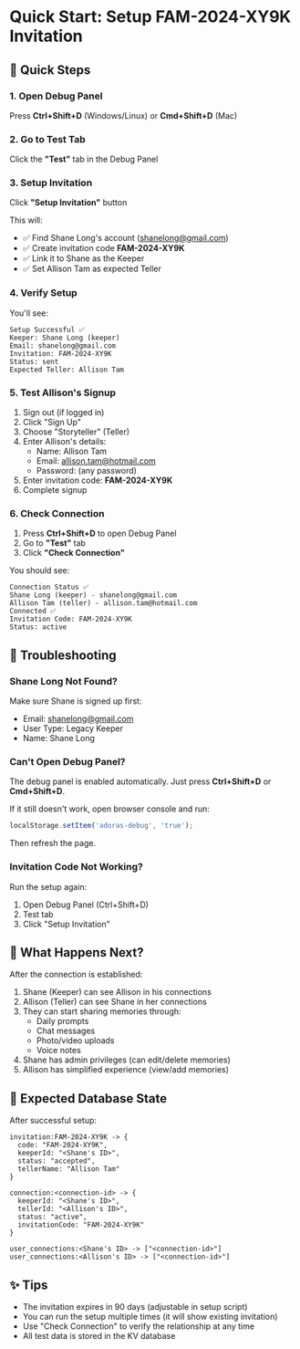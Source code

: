 # Quick Start: Setup FAM-2024-XY9K Invitation

## 🚀 Quick Steps

### 1. Open Debug Panel
Press **Ctrl+Shift+D** (Windows/Linux) or **Cmd+Shift+D** (Mac)

### 2. Go to Test Tab
Click the **"Test"** tab in the Debug Panel

### 3. Setup Invitation
Click **"Setup Invitation"** button

This will:
- ✅ Find Shane Long's account (shanelong@gmail.com)
- ✅ Create invitation code **FAM-2024-XY9K**
- ✅ Link it to Shane as the Keeper
- ✅ Set Allison Tam as expected Teller

### 4. Verify Setup
You'll see:
```
Setup Successful ✅
Keeper: Shane Long (keeper)
Email: shanelong@gmail.com
Invitation: FAM-2024-XY9K
Status: sent
Expected Teller: Allison Tam
```

### 5. Test Allison's Signup
1. Sign out (if logged in)
2. Click "Sign Up"
3. Choose "Storyteller" (Teller)
4. Enter Allison's details:
   - Name: Allison Tam
   - Email: allison.tam@hotmail.com
   - Password: (any password)
5. Enter invitation code: **FAM-2024-XY9K**
6. Complete signup

### 6. Check Connection
1. Press **Ctrl+Shift+D** to open Debug Panel
2. Go to **"Test"** tab
3. Click **"Check Connection"**

You should see:
```
Connection Status ✅
Shane Long (keeper) - shanelong@gmail.com
Allison Tam (teller) - allison.tam@hotmail.com
Connected ✅
Invitation Code: FAM-2024-XY9K
Status: active
```

## 🔧 Troubleshooting

### Shane Long Not Found?
Make sure Shane is signed up first:
- Email: shanelong@gmail.com
- User Type: Legacy Keeper
- Name: Shane Long

### Can't Open Debug Panel?
The debug panel is enabled automatically. Just press **Ctrl+Shift+D** or **Cmd+Shift+D**.

If it still doesn't work, open browser console and run:
```javascript
localStorage.setItem('adoras-debug', 'true');
```
Then refresh the page.

### Invitation Code Not Working?
Run the setup again:
1. Open Debug Panel (Ctrl+Shift+D)
2. Test tab
3. Click "Setup Invitation"

## 📱 What Happens Next?

After the connection is established:
1. Shane (Keeper) can see Allison in his connections
2. Allison (Teller) can see Shane in her connections  
3. They can start sharing memories through:
   - Daily prompts
   - Chat messages
   - Photo/video uploads
   - Voice notes
4. Shane has admin privileges (can edit/delete memories)
5. Allison has simplified experience (view/add memories)

## 🎯 Expected Database State

After successful setup:
```
invitation:FAM-2024-XY9K -> {
  code: "FAM-2024-XY9K",
  keeperId: "<Shane's ID>",
  status: "accepted",
  tellerName: "Allison Tam"
}

connection:<connection-id> -> {
  keeperId: "<Shane's ID>",
  tellerId: "<Allison's ID>",
  status: "active",
  invitationCode: "FAM-2024-XY9K"
}

user_connections:<Shane's ID> -> ["<connection-id>"]
user_connections:<Allison's ID> -> ["<connection-id>"]
```

## ✨ Tips

- The invitation expires in 90 days (adjustable in setup script)
- You can run the setup multiple times (it will show existing invitation)
- Use "Check Connection" to verify the relationship at any time
- All test data is stored in the KV database
